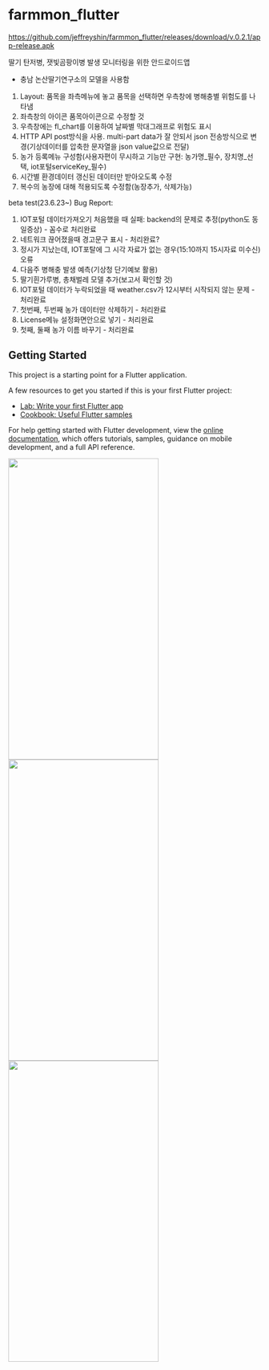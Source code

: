 # farmmon_flutter

https://github.com/jeffreyshin/farmmon_flutter/releases/download/v.0.2.1/app-release.apk

딸기 탄저병, 잿빛곰팡이병 발생 모니터링을 위한 안드로이드앱
- 충남 논산딸기연구소의 모델을 사용함

1. Layout: 품목을 좌측메뉴에 놓고 품목을 선택하면 우측창에 병해충별 위험도를 나타냄
2. 좌측창의 아이콘 품목아이콘으로 수정할 것
3. 우측창에는 fl_chart를 이용하여 날짜별 막대그래프로 위험도 표시
4. HTTP API post방식을 사용. multi-part data가 잘 안되서 json 전송방식으로 변경(기상데이터를 압축한 문자열을 json value값으로 전달)
5. 농가 등록메뉴 구성함(사용자편이 무시하고 기능만 구현: 농가명_필수, 장치명_선택, iot포털serviceKey_필수)
6. 시간별 환경데이터 갱신된 데이터만 받아오도록 수정
7. 복수의 농장에 대해 적용되도록 수정함(농장추가, 삭제가능)

beta test(23.6.23~) Bug Report:
1. IOT포털 데이터가져오기 처음했을 때 실패: backend의 문제로 추정(python도 동일증상)  - 꼼수로 처리완료
2. 네트워크 끊어졌을때 경고문구 표시 - 처리완료?
3. 정시가 지났는데, IOT포탈에 그 시각 자료가 없는 경우(15:10까지 15시자료 미수신) 오류
4. 다음주 병해충 발생 예측(기상청 단기예보 활용)
5. 딸기흰가루병, 총채벌레 모델 추가(보고서 확인할 것)
6. IOT포털 데이터가 누락되었을 때 weather.csv가 12시부터 시작되지 않는 문제 - 처리완료
7. 첫번째, 두번째 농가 데이터만 삭제하기 - 처리완료
8. License메뉴 설정화면안으로 넣기 - 처리완료
8. 첫째, 둘째 농가 이름 바꾸기 - 처리완료 

## Getting Started

This project is a starting point for a Flutter application.

A few resources to get you started if this is your first Flutter project:

- [Lab: Write your first Flutter app](https://docs.flutter.dev/get-started/codelab)
- [Cookbook: Useful Flutter samples](https://docs.flutter.dev/cookbook)

For help getting started with Flutter development, view the
[online documentation](https://docs.flutter.dev/), which offers tutorials,
samples, guidance on mobile development, and a full API reference.

<img src="https://github.com/jeffreyshin/farmmon_flutter/assets/6800894/ee0a282a-695d-4eff-86d0-3598ab156b3c.jpg"  width="300" height="600">
<img src="https://github.com/jeffreyshin/farmmon_flutter/assets/6800894/876ffc6f-431b-4ed0-9eab-762326789174.jpg"  width="300" height="600">
<img src="https://github.com/jeffreyshin/farmmon_flutter/assets/6800894/c53b9030-3ff8-4add-9c8d-a05234117d5f.jpg"  width="300" height="600">



